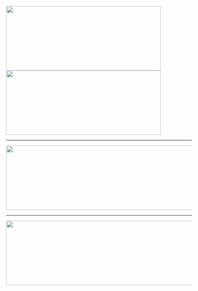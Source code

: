 <a href="https://github.com/mateus-aleixo">
  <img height=175 width=420 align="center" src="https://github-readme-stats.vercel.app/api?username=mateus-aleixo&show_icons=true&theme=tokyonight&bg_color=00000000" />
</a>
<a href="https://github.com/mateus-aleixo">
  <img height=175 width=420 align="center" src="https://github-readme-stats.vercel.app/api/top-langs?username=mateus-aleixo&size_weight=0.5&count_weight=0.5&layout=compact&theme=tokyonight&bg_color=00000000&langs_count=8&card_width=320" />
</a>

---
<a href="https://github.com/mateus-aleixo">
  <img height=175 width=840 align="center" src="https://github-readme-stats.vercel.app/api/wakatime?username=mateusaleixo&layout=compact&theme=tokyonight&bg_color=00000000" />
</a>

---

<a href="https://github.com/mateus-aleixo">
  <img height=175 width=840 align="center" src="https://quotes-github-readme.vercel.app/api?type=horizontal&theme=tokyonight" />
</a>
